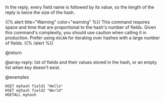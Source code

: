 In the reply, every field name is followed by its value, so the length of the reply is twice the size of the hash.

{{% alert title="Warning" color="warning" %}}
This command requires space and time that are proportional to the hash's number of fields.
Given this command's complexity, you should use caution when calling it in production.
Prefer using `HSCAN` for iterating over hashes with a large number of fields.
{{% /alert %}}

@return

@array-reply: list of fields and their values stored in the hash, or an
empty list when _key_ doesn't exist.

@examples

```cli
HSET myhash field1 "Hello"
HSET myhash field2 "World"
HGETALL myhash
```

